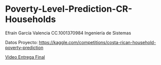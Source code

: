 # Poverty-Level-Prediction-CR-Households

Efraín García Valencia
CC.1001370984
Ingeniería de Sistemas

Datos Proyecto: https://kaggle.com/competitions/costa-rican-household-poverty-prediction

[Video Entrega Final](https://youtu.be/lyu1KVuFiVw)
